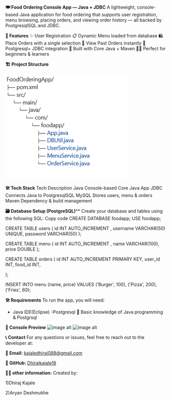 **🍽️ Food Ordering Console App — Java + JDBC**
A lightweight, console-based Java application for food ordering that supports user registration,  menu browsing, placing orders, and viewing order history — all backed by PostgresqlSQL and JDBC.





**🚀 Features**
✨ User Registration 
📋 Dynamic Menu loaded from database
🛍️ Place Orders with a single selection
🧾 View Past Orders instantly
🔗 Postgresql+ JDBC integration
🔧 Built with Core Java + Maven
🧑‍🎓 Perfect for beginners & learners





**🏗️ Project Structure**

![image alt](https://github.com/Dhirajkajale18/FoodApp/blob/main/structure.png)





**🛠️ Tech Stack**
Tech	Description
Java	Console-based Core Java App
JDBC	Connects Java to PostgresqlSQL
MySQL	Stores users, menu & orders
Maven	Dependency & build management




**🗃️ Database Setup (PostgreSQL)****
Create your database and tables using the following SQL:
Copy code
CREATE DATABASE foodapp;
USE foodapp;

CREATE TABLE users (
    id INT AUTO_INCREMENT ,
    username VARCHAR(50) UNIQUE,
    password VARCHAR(50)
);

CREATE TABLE menu (
    id INT AUTO_INCREMENT ,
    name VARCHAR(100),
    price DOUBLE
);

CREATE TABLE orders (
    id INT AUTO_INCREMENT PRIMARY KEY,
    user_id INT,
    food_id INT,
   
);

INSERT INTO menu (name, price) VALUES
('Burger', 100), ('Pizza', 200), ('Fries', 60);





**🛠️ Requirements**
To run the app, you will need:

 - Java IDE(Eclipse)
 -Postgresql
🧠 Basic knowledge of Java programming & Postgrsql






**📸 Console Preview**
![image alt](https://github.com/user-attachments/assets/e6e51014-e050-4ffd-abc1-9416c3a25f54 )
![image alt](https://github.com/user-attachments/assets/4f23782a-4452-4f41-b9aa-d2532a042a11)





**📞 Contact**
For any questions or issues, feel free to reach out to the developer at:

**📧 Email:** kajaledhiraj088@gmail.com

**🐙 GitHub:** [Dhirajkajale18](https://github.com/Dhirajkajale18)





**👨‍💻 other information:**
Created by:

1)Dhiraj Kajale

2)Aryan Deshmukhe

